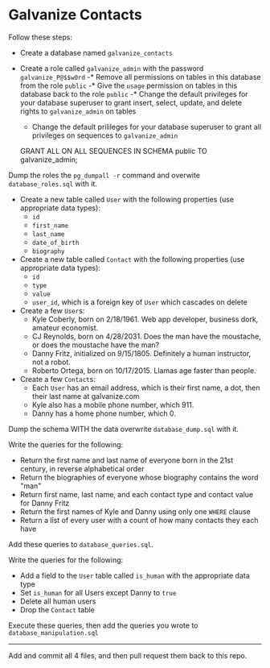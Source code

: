 # Galvanize Contacts

Follow these steps:

* Create a database named `galvanize_contacts`
* Create a role called `galvanize_admin` with the password `galvanize_P@$$w0rd`
    -* Remove all permissions on tables in this database from the role `public`
    -* Give the `usage` permission on tables in this database back to the role `public`
    -* Change the default privileges for your database superuser to grant insert, select, update, and delete rights to `galvanize_admin` on tables
    * Change the default prilileges for your database superuser to grant all privileges on sequences to `galvanize_admin`

    GRANT ALL ON ALL SEQUENCES IN SCHEMA public TO galvanize_admin;



Dump the roles the `pg_dumpall -r` command and overwite `database_roles.sql` with it.

* Create a new table called `User` with the following properties (use appropriate data types):
    * `id`
    * `first_name`
    * `last_name`
    * `date_of_birth`
    * `biography`
* Create a new table called `Contact` with the following properties (use appropriate data types):
    * `id`
    * `type`
    * `value`
    * `user_id`, which is a foreign key of `User` which cascades on delete
* Create a few `User`s:
    * Kyle Coberly, born on 2/18/1961. Web app developer, business dork, amateur economist.
    * CJ Reynolds, born on 4/28/2031. Does the man have the moustache, or does the moustache have the man?
    * Danny Fritz, initialized on 9/15/1805. Definitely a human instructor, not a robot.
    * Roberto Ortega, born on 10/17/2015. Llamas age faster than people.
* Create a few `Contact`s:
    * Each `User` has an email address, which is their first name, a dot, then their last name at galvanize.com
    * Kyle also has a mobile phone number, which 911.
    * Danny has a home phone number, which 0.

Dump the schema WITH the data overwrite `database_dump.sql` with it.

Write the queries for the following:

* Return the first name and last name of everyone born in the 21st century, in reverse alphabetical order
* Return the biographies of everyone whose biography contains the word "man"
* Return first name, last name, and each contact type and contact value for Danny Fritz
* Return the first names of Kyle and Danny using only one `WHERE` clause
* Return a list of every user with a count of how many contacts they each have

Add these queries to `database_queries.sql`.

Write the queries for the following:

* Add a field to the `User` table called `is_human` with the appropriate data type
* Set `is_human` for all Users except Danny to `true`
* Delete all human users
* Drop the `Contact` table

Execute these queries, then add the queries you wrote to `database_manipulation.sql`

---

Add and commit all 4 files, and then pull request them back to this repo.
